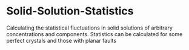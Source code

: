 # Solid-Solution-Statistics
 Calculating the statistical fluctuations in solid solutions of arbitrary concentrations and components. Statistics can be calculated for some perfect crystals and those with planar faults
